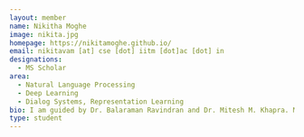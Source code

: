 ```yaml
---
layout: member
name: Nikitha Moghe
image: nikita.jpg
homepage: https://nikitamoghe.github.io/
email: nikitavam [at] cse [dot] iitm [dot]ac [dot] in
designations: 
  - MS Scholar
area:
  - Natural Language Processing
  - Deep Learning
  - Dialog Systems, Representation Learning
bio: I am guided by Dr. Balaraman Ravindran and Dr. Mitesh M. Khapra. My research interests lie in the field of Natural Language Processing. I am currently working on incorporating information from unstructured data in Dialogue Systems. I have recently started exploring incorporation of linguistic structures such as dependency graphs to improve performance on NLP tasks.
type: student
---
```

